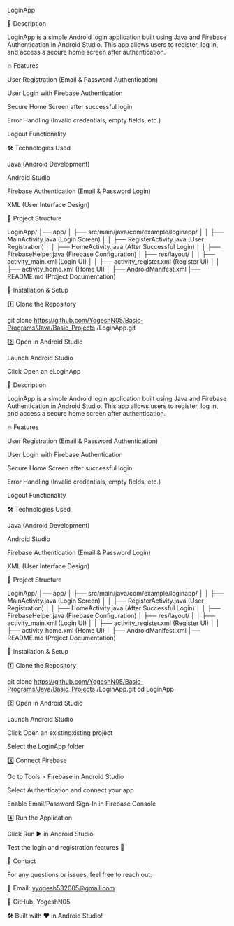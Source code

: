 LoginApp

📌 Description

LoginApp is a simple Android login application built using Java and Firebase Authentication in Android Studio. This app allows users to register, log in, and access a secure home screen after authentication.

🔥 Features

User Registration (Email & Password Authentication)

User Login with Firebase Authentication

Secure Home Screen after successful login

Error Handling (Invalid credentials, empty fields, etc.)

Logout Functionality

🛠️ Technologies Used

Java (Android Development)

Android Studio

Firebase Authentication (Email & Password Login)

XML (User Interface Design)

📂 Project Structure

LoginApp/
│── app/
│   ├── src/main/java/com/example/loginapp/
│   │   ├── MainActivity.java (Login Screen)
│   │   ├── RegisterActivity.java (User Registration)
│   │   ├── HomeActivity.java (After Successful Login)
│   │   ├── FirebaseHelper.java (Firebase Configuration)
│   ├── res/layout/
│   │   ├── activity_main.xml (Login UI)
│   │   ├── activity_register.xml (Register UI)
│   │   ├── activity_home.xml (Home UI)
│   ├── AndroidManifest.xml
│── README.md (Project Documentation)

🚀 Installation & Setup

1️⃣ Clone the Repository

git clone https://github.com/YogeshN05/Basic-Programs/Java/Basic_Projects
/LoginApp.git

2️⃣ Open in Android Studio

Launch Android Studio

Click Open an eLoginApp

📌 Description

LoginApp is a simple Android login application built using Java and Firebase Authentication in Android Studio. This app allows users to register, log in, and access a secure home screen after authentication.

🔥 Features

User Registration (Email & Password Authentication)

User Login with Firebase Authentication

Secure Home Screen after successful login

Error Handling (Invalid credentials, empty fields, etc.)

Logout Functionality

🛠️ Technologies Used

Java (Android Development)

Android Studio

Firebase Authentication (Email & Password Login)

XML (User Interface Design)

📂 Project Structure

LoginApp/
│── app/
│   ├── src/main/java/com/example/loginapp/
│   │   ├── MainActivity.java (Login Screen)
│   │   ├── RegisterActivity.java (User Registration)
│   │   ├── HomeActivity.java (After Successful Login)
│   │   ├── FirebaseHelper.java (Firebase Configuration)
│   ├── res/layout/
│   │   ├── activity_main.xml (Login UI)
│   │   ├── activity_register.xml (Register UI)
│   │   ├── activity_home.xml (Home UI)
│   ├── AndroidManifest.xml
│── README.md (Project Documentation)

🚀 Installation & Setup

1️⃣ Clone the Repository

git clone https://github.com/YogeshN05/Basic-Programs/Java/Basic_Projects
/LoginApp.git
cd LoginApp

2️⃣ Open in Android Studio

Launch Android Studio

Click Open an existingxisting project

Select the LoginApp folder

3️⃣ Connect Firebase

Go to Tools > Firebase in Android Studio

Select Authentication and connect your app

Enable Email/Password Sign-In in Firebase Console

4️⃣ Run the Application

Click Run ▶️ in Android Studio

Test the login and registration features 🚀

📩 Contact

For any questions or issues, feel free to reach out:

📧 Email: yyogesh532005@gmail.com

🔗 GitHub: YogeshN05

🛠️ Built with ❤️ in Android Studio!

